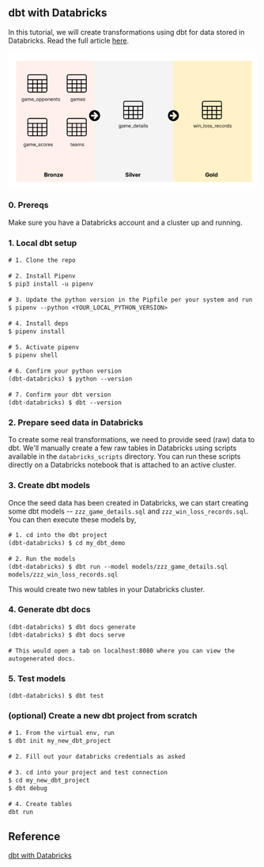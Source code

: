 ## dbt with Databricks

In this tutorial, we will create transformations using dbt for data stored in Databricks.
Read the full article [here](https://rxhl.notion.site/dbt-vs-Delta-Live-Tables-42e732a8c4ba450595897eb73832ce95).

![Tables](/assets/zones.png)

### 0. Prereqs

Make sure you have a Databricks account and a cluster up and running.

### 1. Local dbt setup

```
# 1. Clone the repo

# 2. Install Pipenv
$ pip3 install -u pipenv

# 3. Update the python version in the Pipfile per your system and run
$ pipenv --python <YOUR_LOCAL_PYTHON_VERSION>

# 4. Install deps
$ pipenv install

# 5. Activate pipenv
$ pipenv shell

# 6. Confirm your python version
(dbt-databricks) $ python --version

# 7. Confirm your dbt version
(dbt-databricks) $ dbt --version
```

### 2. Prepare seed data in Databricks

To create some real transformations, we need to provide seed (raw) data to dbt.
We'll manually create a few raw tables in Databricks using scripts available in the `databricks_scripts` directory.
You can run these scripts directly on a Databricks notebook that is attached to an active cluster.

### 3. Create dbt models

Once the seed data has been created in Databricks, we can start creating some dbt models -- `zzz_game_details.sql` and `zzz_win_loss_records.sql`.
You can then execute these models by,

```
# 1. cd into the dbt project
(dbt-databricks) $ cd my_dbt_demo

# 2. Run the models
(dbt-databricks) $ dbt run --model models/zzz_game_details.sql models/zzz_win_loss_records.sql
```

This would create two new tables in your Databricks cluster.

### 4. Generate dbt docs

```
(dbt-databricks) $ dbt docs generate
(dbt-databricks) $ dbt docs serve

# This would open a tab on localhost:8080 where you can view the autogenerated docs.
```

### 5. Test models

```
(dbt-databricks) $ dbt test
```

### (optional) Create a new dbt project from scratch

```
# 1. From the virtual env, run
$ dbt init my_new_dbt_project

# 2. Fill out your databricks credentials as asked

# 3. cd into your project and test connection
$ cd my_new_dbt_project
$ dbt debug

# 4. Create tables
dbt run
```

## Reference

[dbt with Databricks](https://docs.databricks.com/integrations/prep/dbt.html#requirements)
